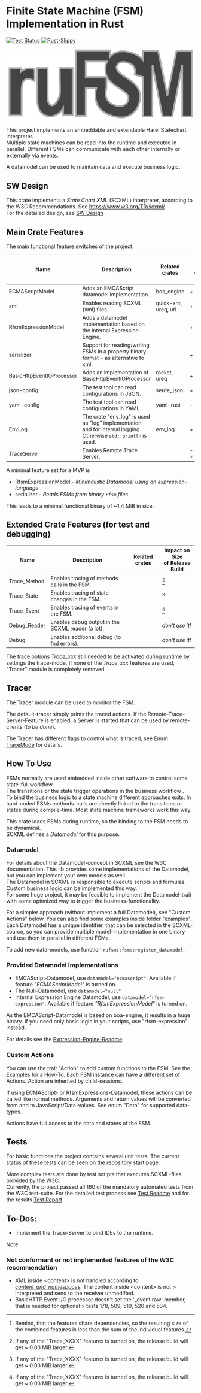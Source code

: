 # Finite State Machine (FSM) Implementation in Rust

[![Test Status](https://github.com/BWeng20/rFSM/actions/workflows/rust.yml/badge.svg)](https://github.com/BWeng20/rFSM/actions/workflows/rust.yml) [![Rust-Slippy](https://github.com/BWeng20/rFSM/actions/workflows/rust-clippy.yml/badge.svg)](https://github.com/BWeng20/rFSM/actions/workflows/rust-clippy.yml)

![logo](logo.svg)

This project implements an embeddable and extendable Harel Statechart interpreter.</br>
Multiple state machines can be read into the runtime and executed in parallel. 
Different FSMs can communicate with each other internally or externally via events.

A datamodel can be used to maintain data and execute business logic.

## SW Design

This crate implements a _State Chart XML_ (SCXML) interpreter, according to the W3C Recommendations. See https://www.w3.org/TR/scxml/</br>
For the detailed design, see [SW Design](SW_Design.md)

## Main Crate Features

The main functional feature switches of the project:

| Name                      | Description                                                                                                     | Related crates       | Impact on Size<br/>of Release Build [^1] |
|---------------------------|-----------------------------------------------------------------------------------------------------------------|----------------------|------------------------------------------|
| ECMAScriptModel           | Adds an EMCAScript datamodel implementation.                                                                    | boa_engine           | +&#160;~&#160;10.25&#160;MiB             |
| xml                       | Enables reading SCXML (xml) files.                                                                              | quick-xml, ureq, url | +&#160;~&#160;2.07&#160;MiB              |
| RfsmExpressionModel       | Adds a datamodel implementation based on the internal Expression-Engine.                                        |                      | +&#160;~&#160;0.09&#160;MiB              |
| serializer                | Support for reading/writing FSMs in a property binary format - as alternative to xml.                           |                      | +&#160;~&#160;0.1 MiB                    |
| BasicHttpEventIOProcessor | Adds an implementation of BasicHttpEventIOProcessor                                                             | rocket, ureq         | +&#160;~&#160;4.97 MiB                   |
| json-config               | The test tool can read configurations in JSON.                                                                  | serde_json           | +&#160;~&#160;0.003&#160;MiB             |
| yaml-config               | The test tool can read configurations in YAML.                                                                  | yaml-rust            | -&#160;~&#160;0.001&#160;MiB             |
| EnvLog                    | The crate "env_log" is used as "log" implementation and for internal logging. Otherwise `std::println` is used. | env_log              | +&#160;~&#160;1.21&#160;MiB              |
| TraceServer               | Enables Remote Trace Server.                                                                                    |                      | _- not finished -_                       |

[^1]: Remind, that the features share dependencies, so the resulting size of the combined features is less than the sum of the individual features.  

A minimal feature set for a MVP is 
 + RfsmExpressionModel - _Minimalistic Datamodel using an expression-language_
 + serializer - _Reads FSMs from binary `rfsm` files_.

This leads to a minimal functional binary of ~1.4 MiB in size.</br>
 

## Extended Crate Features (for test and debugging)


| Name                      | Description                                                              | Related crates                                            | Impact on Size<br/>of Release Build |
|---------------------------|--------------------------------------------------------------------------|-----------------------------------------------------------|-------------------------------------|
| Trace_Method              | Enables tracing of methods calls in the FSM.                             |                                                           | [^2]                                |
| Trace_State               | Enables tracing of state changes in the FSM.                             |                                                           | [^2]                                |
| Trace_Event               | Enables tracing of events in the FSM.                                    |                                                           | [^2]                                |
| Debug_Reader              | Enables debug output in the SCXML reader (a lot).                        |                                                           | _don't use it!_                     |
| Debug                     | Enables additional debug (to fnd errors).                                |                                                           | _don't use it!_                     |


The trace options <i>Trace_xxx</i> still needed to be activated during runtime by settings the trace-mode.
If none of the <i>Trace_xxx</i> features are used, "Tracer" module is completely removed.

[^2]: If any of the "Trace_XXXX" features is turned on, the release build will get ~ 0.03 MiB larger. 

## Tracer

The Tracer module can be used to monitor the FSM.<br/>

The default-tracer simply prints the traced actions. If the Remote-Trace-Server-Feature is enabled, a Server is 
started that can be used by remote-clients (_to be done_).

The Tracer has different flags to control what is traced, see Enum [TraceMode](src/tracer.rs) for details.

## How To Use

FSMs normally are used embedded inside other software to control some state-full workflow.<br/> 
The transitions or the state trigger operations in the business workflow .  
To bind the business logic to a state machine different approaches exits. In hard-coded FSMs methods-calls are directly
linked to the transitions or states during compile-time. Most state machine frameworks work this way.<br/>

This crate loads FSMs during runtime, so the binding to the FSM needs to be dynamical.<br/> 
SCXML defines a _Datamodel_ for this purpose.

### Datamodel

For details about the Datamodel-concept in SCXML see the W3C documentation. This lib provides some implementations of 
the Datamodel, but you can implement your own models as well.<br/>
The Datamodel in SCXML is responsible to execute scripts and formulas. Custom business logic
can be implemented this way.<br/>
For some huge project, it may be feasible to implement the Datamodel-trait with some optimized way to trigger the 
business-functionality.<br/>

For a simpler approach (without implement a full Datamodel), see "Custom Actions" below.
You can also find some examples inside folder "examples".<br/>
Each Datamodel has a unique identifier, that can be selected in the SCXML-source, so you can provide multiple model-implementation in
one binary and use them in parallel in different FSMs.

To add new data-models, use function `rufsm::fsm::register_datamodel`.

### Provided Datamodel Implementations

+ EMCAScript-Datamodel, use `datamodel="ecmascript"`. Available if feature _"ECMAScriptModel"_ is turned on.
+ The Null-Datamodel, use `datamodel="null"`
+ Internal Expression Engine Datamodel, use `datamodel="rfsm-expression"`. Available if feature _"RfsmExpressionModel"_ is turned on.

As the EMCAScript-Datamodel is based on boa-engine, it results in a huge binary. 
If you need only basic logic in your scripts, use "rfsm-expression" instead.

For details see the [Expression-Engine-Readme](src/expression_engine/README.md).

### Custom Actions

You can use the trait "Action" to add custom functions to the FSM. See the Examples for a How-To.
Each FSM instance can have a different set of Actions. Action are inherited by child-sessions.

If using ECMAScript- or RfsmExpressions-Datamodel, these actions can be called like normal methods. 
Arguments and return values will be converted from and to JavaScript/Data-values. See enum "Data" for supported data-types.

Actions have full access to the data and states of the FSM.

## Tests

For basic functions the project contains several unit tests. The current status of these tests can be seen on the
repository start page.

More complex tests are done by test scripts that executes SCXML-files provided by the W3C.</br>
Currently, the project passed all 160 of the mandatory automated tests from the W3C test-suite.
For the detailed test process see [Test Readme](test/w3c/README.md) and for the results [Test Report](test/w3c/REPORT.MD).

## To-Dos:

+ Implement the Trace-Server to bind IDEs to the runtime.


> [!NOTE]
> ### Not conformant or not implemented features of the W3C recommendation
>
> + XML inside &lt;content> is not handled according to _[content_and_namespaces](doc/W3C_SCXML_2024_07_13/index.html#content_and_namespaces)_. The content inside &lt;content> is not
    >  interpreted and send to the receiver unmodified.
> + BasicHTTP Event I/O processor doesn't set the '_event.raw' member, that is needed for optional
    >   tests 178, 509, 519, 520 and 534.
